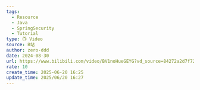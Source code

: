 ```yaml
---
tags:
  - Resource
  - Java
  - SpringSecurity
  - Tutorial
type: 📺 Video
source: B站
author: zero-ddd
date: 2024-08-30
url: https://www.bilibili.com/video/BV1noHueGEYG?vd_source=84272a2d7f72158b38778819be5bc6ad
rate: 10
create_time: 2025-06-20 16:25
update_time: 2025/06/20 16:27
---
```

